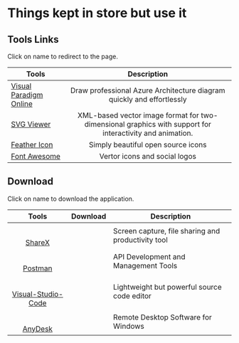# Things kept in store but use it

## Tools Links

Click on name to redirect to the page.

| Tools                                                                                                    |                                               Description                                                |
| -------------------------------------------------------------------------------------------------------- | :------------------------------------------------------------------------------------------------------: |
| [Visual Paradigm Online](https://online.visual-paradigm.com/drive/#diagramlist:proj=0&new=AzureDiagram") |                  Draw professional Azure Architecture diagram quickly and effortlessly                   |
| [SVG Viewer](https://www.rapidtables.com/web/tools/svg-viewer-editor.html)                               | XML-based vector image format for two-dimensional graphics with support for interactivity and animation. |
| [Feather Icon](https://feathericons.com/)                                                                |                                    Simply beautiful open source icons                                    |
| [Font Awesome](https://fontawesome.com/)                                                                 |                                      Vertor icons and social logos                                       |

## Download

Click on name to download the application.

|                                                                          Tools                                                                           |                                                                           Download                                                                           | Description                                        |
| :------------------------------------------------------------------------------------------------------------------------------------------------------: | :----------------------------------------------------------------------------------------------------------------------------------------------------------: | -------------------------------------------------- |
|                 <img :src="$withBase('/images/sharex.svg')" height="32" style="margin-right:10px"></br>[ShareX](https://getsharex.com/)                  | <a href= "https://github.com/ShareX/ShareX/releases/download/v12.4.1/ShareX-12.4.1-setup.exe"><img :src="$withBase('/images/download.svg')" height="32"></a> | Screen capture, file sharing and productivity tool |
|             <img :src="$withBase('/images/postman.png')" height="32" style="margin-right:10px"></br> [Postman](https://www.getpostman.com/)              |                     <a href= "https://dl.pstmn.io/download/latest/win64"><img :src="$withBase('/images/download.svg')" height="32"></a>                      | API Development and Management Tools               |
| <img :src="$withBase('/images/visual-studio-code.svg')" height="32" style="margin-right:10px"></br> [Visual-Studio-Code](https://code.visualstudio.com/) |                  <a href= "https://code.visualstudio.com/docs/?dv=win64user"><img :src="$withBase('/images/download.svg')" height="32"></a>                  | Lightweight but powerful source code editor        |
|                <img :src="$withBase('/images/anydesk.png')" height="32" style="margin-right:10px"></br> [AnyDesk](https://anydesk.com/en)                |                      <a href= "https://download.anydesk.com/AnyDesk.exe"><img :src="$withBase('/images/download.svg')" height="32"></a>                      | Remote Desktop Software for Windows                |
